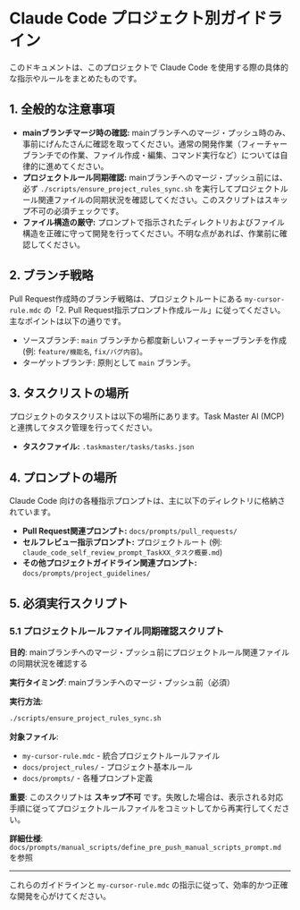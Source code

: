 # Claude Code プロジェクト別ガイドライン

このドキュメントは、このプロジェクトで Claude Code を使用する際の具体的な指示やルールをまとめたものです。

## 1. 全般的な注意事項

*   **mainブランチマージ時の確認:** mainブランチへのマージ・プッシュ時のみ、事前にげんたさんに確認を取ってください。通常の開発作業（フィーチャーブランチでの作業、ファイル作成・編集、コマンド実行など）については自律的に進めてください。
*   **プロジェクトルール同期確認:** mainブランチへのマージ・プッシュ前には、必ず `./scripts/ensure_project_rules_sync.sh` を実行してプロジェクトルール関連ファイルの同期状況を確認してください。このスクリプトはスキップ不可の必須チェックです。
*   **ファイル構造の厳守:** プロンプトで指示されたディレクトリおよびファイル構造を正確に守って開発を行ってください。不明な点があれば、作業前に確認してください。

## 2. ブランチ戦略

Pull Request作成時のブランチ戦略は、プロジェクトルートにある `my-cursor-rule.mdc` の「2. Pull Request指示プロンプト作成ルール」に従ってください。主なポイントは以下の通りです。

*   ソースブランチ: `main` ブランチから都度新しいフィーチャーブランチを作成 (例: `feature/機能名`, `fix/バグ内容`)。
*   ターゲットブランチ: 原則として `main` ブランチ。

## 3. タスクリストの場所

プロジェクトのタスクリストは以下の場所にあります。Task Master AI (MCP) と連携してタスク管理を行ってください。

*   **タスクファイル:** `.taskmaster/tasks/tasks.json`

## 4. プロンプトの場所

Claude Code 向けの各種指示プロンプトは、主に以下のディレクトリに格納されています。

*   **Pull Request関連プロンプト:** `docs/prompts/pull_requests/`
*   **セルフレビュー指示プロンプト:** プロジェクトルート (例: `claude_code_self_review_prompt_TaskXX_タスク概要.md`)
*   **その他プロジェクトガイドライン関連プロンプト:** `docs/prompts/project_guidelines/`

## 5. 必須実行スクリプト

### 5.1 プロジェクトルールファイル同期確認スクリプト

**目的**: mainブランチへのマージ・プッシュ前にプロジェクトルール関連ファイルの同期状況を確認する

**実行タイミング**: mainブランチへのマージ・プッシュ前（必須）

**実行方法**:
```bash
./scripts/ensure_project_rules_sync.sh
```

**対象ファイル**:
- `my-cursor-rule.mdc` - 統合プロジェクトルールファイル
- `docs/project_rules/` - プロジェクト基本ルール
- `docs/prompts/` - 各種プロンプト定義

**重要**: このスクリプトは **スキップ不可** です。失敗した場合は、表示される対応手順に従ってプロジェクトルールファイルをコミットしてから再実行してください。

**詳細仕様**: `docs/prompts/manual_scripts/define_pre_push_manual_scripts_prompt.md` を参照

---

これらのガイドラインと `my-cursor-rule.mdc` の指示に従って、効率的かつ正確な開発を心がけてください。 
